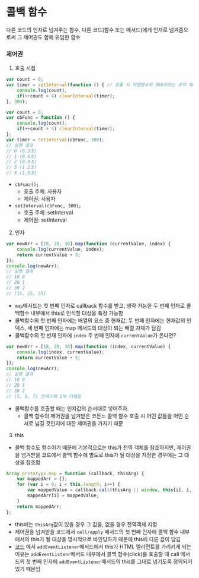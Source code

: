 # 콜백 함수
다른 코드의 인자로 넘겨주는 함수. 다른 코드(함수 또는 메서드)에게 인자로 넘겨줌으로써 그 제어권도 함께 위임한 함수
### 제어권
1. 호출 시점
```javascript
var count = 0;
var timer = setInterval(function () { // 호출 시 익명함수와 300이라는 숫자 매개변수로 전달
    console.log(count);
    if(++count > 4) clearInterval(timer);
}, 300);

var count = 0;
var cbFunc = function () {
    console.log(count);
    if(++count > 4) clearInterval(timer);
};
var timer = setInterval(cbFunc, 300);
// 실행 결과
// 0 (0.3초)
// 1 (0.6초)
// 2 (0.9초)
// 3 (1.2초)
// 4 (1.5초)
```
- `cbFunc();`
  - 호출 주체: 사용자
  - 제어권: 사용자
- `setInterval(cbFunc, 300);`
  - 호출 주체: setInterval
  - 제어권: setInterval
2. 인자
```javascript
var newArr = [10, 20, 30].map(function (currentValue, index) {
    console.log(currentValue, index);
    return currentValue + 5;
});
console.log(newArr);
// 실행 결과
// 10 0
// 20 1
// 30 2
// [15, 25, 35]
```
- `map`메서드는 첫 번째 인자로 callback 함수를 받고, 생략 가능한 두 번째 인자로 콜백함수 내부에서 this로 인식할 대상을 특정 가능함
- 콜백함수의 첫 번째 인자에는 배열의 요소 중 현재값, 두 번째 인자에는 현재값의 인덱스, 세 번째 인자에는 map 메서드의 대상이 되는 배열 자체가 담김
- 콜백함수의 첫 번재 인자에 `index` 두 번째 인자에 `currentValue`가 온다면?
```javascript
var newArr = [10, 20, 30].map(function (index, currentValue) {
    console.log(index, currentValue);
    return currentValue + 5;
});
console.log(newArr);
// 실행 결과
// 10 0
// 20 1
// 30 2
// [5, 6, 7] 인덱스에 5씩 더해짐
```
- 콜백함수를 호출할 때는 인자값의 순서대로 넣어주자. 
  - 콜백 함수의 제어권을 넘겨받은 코든느 콜백 함수 호출 시 어떤 값들을 어떤 순서로 넘길 것인지에 대한 제어권을 가지기 때문
3. this
- 콜백 함수도 함수이기 때문에 기본적으로는 this가 전역 객체를 참조하지만, 제어권을 넘겨받을 코드에서 콜백 함수에 별도로 this가 될 대상을 지정한 경우에는 그 대상을 참조함
```javascript
Array.prototype.map = function (callback, thisArg) {
    var mappedArr = [];
    for (var i = 0; i < this.length; i++) {
        var mappedValue = callback.call(thisArg || window, this[i], i, this);
        mappedArr[i] = mappedValue;
    }
    return mappedArr;
};
```
- this에는 `thisArg`값이 있을 경우 그 값을, 없을 경우 전역객체 지정
- 제어권을 넘겨받을 코드에서 `call/apply` 메서드의 첫 번째 인자에 콜백 함수 내부에서의 this가 될 대상을 명시적으로 바인딩하기 때문에 this에 다른 값이 담김
- [코드](https://github.com/Hyerim926/Javascript-study/blob/main/03_this/thisCallbackFn.js) 에서 `addEventListener`메서드에서 this가 HTML 엘리먼트를 가리키게 되는 이유는 `addEventListenr`메서드 내부에서 콜백 함수(click)를 호출할 때 call 메서드의 첫 번째 인자에 `addEventListener`메서드의 this를 그대로 넘기도록 정의되어있기 때문임